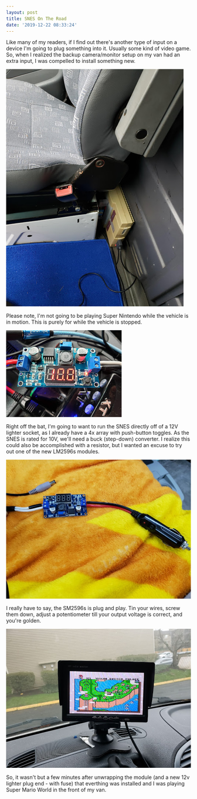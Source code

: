 ```yaml
---
layout: post
title: SNES On The Road 
date: '2019-12-22 08:33:24'
---
```


Like many of my readers, if I find out there's another type of input on a device I'm going to plug something into it.  Usually some kind of video game.  So, when I realized the backup camera/monitor setup on my van had an extra input, I was compelled to install something new.  

![Classic Yellow!](https://github.com/huntergdavis/huntergdavis.github.io/raw/master/content/images/2019/snes_installed.jpg)

Please note, I'm not going to be playing Super Nintendo while the vehicle is in motion.  This is purely for while the vehicle is stopped. 

![So Cabley!](https://github.com/huntergdavis/huntergdavis.github.io/raw/master/content/images/2019/snes_cables.jpg)

Right off the bat, I'm going to want to run the SNES directly off of a 12V lighter socket, as I already have a 4x array with push-button toggles.  As the SNES is rated for 10V, we'll need a buck (step-down) converter. I realize this could also be accomplished with a resistor, but I wanted an excuse to try out one of the new LM2596s modules.

![10 volts!](https://github.com/huntergdavis/huntergdavis.github.io/raw/master/content/images/2019/snes_converter.jpg)

I really have to say, the SM2596s is plug and play.  Tin your wires, screw them down, adjust a potentiometer till your output voltage is correct, and you're golden. 

![Itsa Me, Mario!](https://github.com/huntergdavis/huntergdavis.github.io/raw/master/content/images/2019/snes_game.jpg)

So, it wasn't but a few minutes after unwrapping the module (and a new 12v lighter plug end - with fuse) that everthing was installed and I was playing Super Mario World in the front of my van.  

